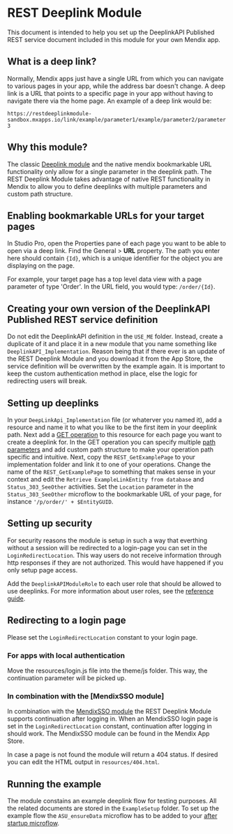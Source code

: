 # REST Deeplink Module

This document is intended to help you set up the DeeplinkAPI Published REST service document included in this module for your own Mendix app.

## What is a deep link?

Normally, Mendix apps just have a single URL from which you can navigate to various pages in your app, while the address bar doesn't change. A deep link is a URL that points to a specific page in your app without having to navigate there via the home page. An example of a deep link would be:

`https://restdeeplinkmodule-sandbox.mxapps.io/link/example/parameter1/example/parameter2/parameter3`

## Why this module?

The classic [Deeplink module](https://appstore.home.mendix.com/link/app/43/Mendix/Deep-link-module) and the native mendix bookmarkable URL functionality only allow for a single parameter in the deeplink path. The REST Deeplink Module takes advantage of native REST functionality in Mendix to allow you to define deeplinks with multiple parameters and custom path structure. 

## Enabling bookmarkable URLs for your target pages

In Studio Pro, open the Properties pane of each page you want to be able to open via a deep link. Find the General > **URL** property. The path you enter here should contain `{Id}`, which is a unique identifier for the object you are displaying on the page.

For example, your target page has a top level data view with a page parameter of type 'Order'. In the URL field, you would type: `/order/{Id}`.

## Creating your own version of the DeeplinkAPI Published REST service definition

Do not edit the DeeplinkAPI definition in the `USE_ME` folder. Instead, create a duplicate of it and place it in a new module that you name something like `DeeplinkAPI_Implementation`. Reason being that if there ever is an update of the REST Deeplink Module and you download it from the App Store, the service definition will be overwritten by the example again. It is important to keep the custom authentication method in place, else the logic for redirecting users will break.

## Setting up deeplinks

In your `DeepLinkApi_Implementation` file (or whaterver you named it), add a resource and name it to what you like to be the first item in your deeplink path. Next add a [GET operation](https://docs.mendix.com/refguide/published-rest-operation) to this resource for each page you want to create a deeplink for. In the GET operation you can specify multiple [path parameters](https://docs.mendix.com/refguide/published-rest-path-parameters) and add custom path structure to make your operation path specific and intuitive. Next, copy the `REST_GetExamplePage` to your implementation folder and link it to one of your operations. Change the name of the `REST_GetExamplePage` to something that makes sense in your context and edit the `Retrieve ExampleLinkEntity from database` and `Status_303_SeeOther` activities. Set the `Location` parameter in the `Status_303_SeeOther` microflow to the bookmarkable URL of your page, for instance `'/p/order/' + $EntityGUID`.

## Setting up security

For security reasons the module is setup in such a way that everthing without a session will be redirected to a login-page you can set in the `LoginRedirectLocation`. This way users do not receive information through http responses if they are not authorized. This would have happened if you only setup page access.

Add the `DeeplinkAPIModuleRole` to each user role that should be allowed to use deeplinks. For more information about user roles, see the [reference guide](https://docs.mendix.com/refguide/security#4-user-roles-vs-module-roles). 

## Redirecting to a login page

Please set the `LoginRedirectLocation` constant to your login page.

### For apps with local authentication
Move the resources/login.js file into the theme/js folder. This way, the continuation parameter will be picked up.

### In combination with the [MendixSSO module]
In combination with the [MendixSSO module](https://appstore.home.mendix.com/link/app/111349/) the REST Deeplink Module supports continuation after logging in. When an MendixSSO login page is set in the `LoginRedirectLocation` constant, continuation after logging in should work. The MendixSSO module can be found in the Mendix App Store.

In case a page is not found the module will return a 404 status. If desired you can edit the HTML output in `resources/404.html`.

## Running the example

The module constains an example deeplink flow for testing purposes. All the related documents are stored in the `ExampleSetup` folder. To set up the example flow the `ASU_ensureData` microflow has to be added to your [after startup microflow](https://docs.mendix.com/refguide/project-settings#3-3-after-startup). 
